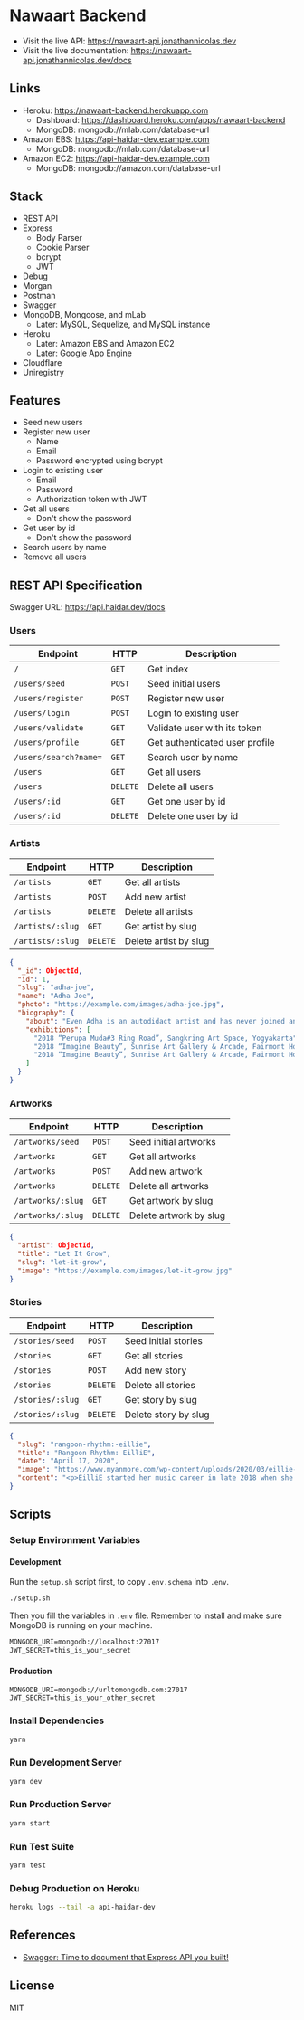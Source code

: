 # Nawaart Backend

- Visit the live API: https://nawaart-api.jonathannicolas.dev
- Visit the live documentation: https://nawaart-api.jonathannicolas.dev/docs

## Links

- Heroku: https://nawaart-backend.herokuapp.com
  - Dashboard: https://dashboard.heroku.com/apps/nawaart-backend
  - MongoDB: mongodb://mlab.com/database-url
- Amazon EBS: https://api-haidar-dev.example.com
  - MongoDB: mongodb://mlab.com/database-url
- Amazon EC2: https://api-haidar-dev.example.com
  - MongoDB: mongodb://amazon.com/database-url

## Stack

- REST API
- Express
  - Body Parser
  - Cookie Parser
  - bcrypt
  - JWT
- Debug
- Morgan
- Postman
- Swagger
- MongoDB, Mongoose, and mLab
  - Later: MySQL, Sequelize, and MySQL instance
- Heroku
  - Later: Amazon EBS and Amazon EC2
  - Later: Google App Engine
- Cloudflare
- Uniregistry

## Features

- Seed new users
- Register new user
  - Name
  - Email
  - Password encrypted using bcrypt
- Login to existing user
  - Email
  - Password
  - Authorization token with JWT
- Get all users
  - Don't show the password
- Get user by id
  - Don't show the password
- Search users by name
- Remove all users

## REST API Specification

Swagger URL: https://api.haidar.dev/docs

### Users

| Endpoint              | HTTP     | Description                    |
| --------------------- | -------- | ------------------------------ |
| `/`                   | `GET`    | Get index                      |
| `/users/seed`         | `POST`   | Seed initial users             |
| `/users/register`     | `POST`   | Register new user              |
| `/users/login`        | `POST`   | Login to existing user         |
| `/users/validate`     | `GET`    | Validate user with its token   |
| `/users/profile`      | `GET`    | Get authenticated user profile |
| `/users/search?name=` | `GET`    | Search user by name            |
| `/users`              | `GET`    | Get all users                  |
| `/users`              | `DELETE` | Delete all users               |
| `/users/:id`          | `GET`    | Get one user by id             |
| `/users/:id`          | `DELETE` | Delete one user by id          |


### Artists

| Endpoint         | HTTP     | Description           |
| ---------------- | -------- | --------------------- |
| `/artists`       | `GET`    | Get all artists       |
| `/artists`       | `POST`   | Add new artist        |
| `/artists`       | `DELETE` | Delete all artists    |
| `/artists/:slug` | `GET`    | Get artist by slug    |
| `/artists/:slug` | `DELETE` | Delete artist by slug |


```json
{
  "_id": ObjectId,
  "id": 1,
  "slug": "adha-joe",
  "name": "Adha Joe",
  "photo": "https://example.com/images/adha-joe.jpg",
  "biography": {
    "about": "Even Adha is an autodidact artist and has never joined any art institution, he has been interested with art and started to paint since he was very young. In the beginning, Adha started to learn many kind of arts in various media, then finally he decided to focus on painting. For Adha, to paint is to express himself, as for him arts is the bridge to communicate to the audiences.",
    "exhibitions": [
      "2018 “Perupa Muda#3 Ring Road”, Sangkring Art Space, Yogyakarta",
      "2018 “Imagine Beauty”, Sunrise Art Gallery & Arcade, Fairmont Hotel, Jakarta",
      "2018 “Imagine Beauty”, Sunrise Art Gallery & Arcade, Fairmont Hotel, Jakarta"
    ]
  }
}
```

### Artworks

| Endpoint          | HTTP     | Description            |
| ----------------- | -------- | ---------------------- |
| `/artworks/seed`  | `POST`   | Seed initial artworks  |
| `/artworks`       | `GET`    | Get all artworks       |
| `/artworks`       | `POST`   | Add new artwork        |
| `/artworks`       | `DELETE` | Delete all artworks    |
| `/artworks/:slug` | `GET`    | Get artwork by slug    |
| `/artworks/:slug` | `DELETE` | Delete artwork by slug |


```json
{
  "artist": ObjectId,
  "title": "Let It Grow",
  "slug": "let-it-grow",
  "image": "https://example.com/images/let-it-grow.jpg"
}
```


### Stories

| Endpoint         | HTTP     | Description          |
| ---------------- | -------- | -------------------- |
| `/stories/seed`  | `POST`   | Seed initial stories |
| `/stories`       | `GET`    | Get all stories      |
| `/stories`       | `POST`   | Add new story        |
| `/stories`       | `DELETE` | Delete all stories   |
| `/stories/:slug` | `GET`    | Get story by slug    |
| `/stories/:slug` | `DELETE` | Delete story by slug |


```json
{
  "slug": "rangoon-rhythm:-eillie",
  "title": "Rangoon Rhythm: EilliE",
  "date": "April 17, 2020",
  "image": "https://www.myanmore.com/wp-content/uploads/2020/03/eillie-2-1068x712.jpg",
  "content": "<p>EilliE started her music career in late 2018 when she was 18.</p><p> The girl has already become a favourite rapper for the local rap music industry.With her powerful rapping skills and distinctive fashion style, she talked about her passion for music and balance between life and career. EilliE, with the given name of Eaint Thet Hmu, joined BG18 Record Label in 2018. It all started at the 2018 Invasion Music Festival. “I was hanging out with my friends and also a bit drunk at that time.” she laughed.</p>"
}
```

## Scripts

### Setup Environment Variables

#### Development

Run the `setup.sh` script first, to copy `.env.schema` into `.env`.

```sh
./setup.sh
```

Then you fill the variables in `.env` file.
Remember to install and make sure MongoDB is running on your machine.

```txt
MONGODB_URI=mongodb://localhost:27017
JWT_SECRET=this_is_your_secret
```

#### Production

```
MONGODB_URI=mongodb://urltomongodb.com:27017
JWT_SECRET=this_is_your_other_secret
```

### Install Dependencies

```sh
yarn
```

### Run Development Server

```sh
yarn dev
```

### Run Production Server

```sh
yarn start
```

### Run Test Suite

```sh
yarn test
```

### Debug Production on Heroku

```sh
heroku logs --tail -a api-haidar-dev
```

## References

- [Swagger: Time to document that Express API you built!](https://levelup.gitconnected.com/swagger-time-to-document-that-express-api-you-built-9b8faaeae563)

## License

MIT
